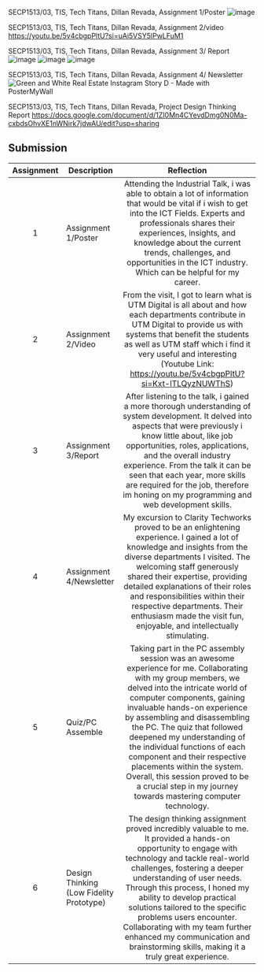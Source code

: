 
SECP1513/03, TIS, Tech Titans, Dillan Revada, Assignment 1/Poster ![image](https://github.com/miqbaltariq/SECP1513/assets/148675896/71108ac5-24e6-42e2-b8c1-91b3d537656d)

SECP1513/03, TIS, Tech Titans, Dillan Revada, Assignment 2/video https://youtu.be/5v4cbgpPltU?si=uAi5VSY5lPwLFuM1

SECP1513/03, TIS, Tech Titans, Dillan Revada, Assignment 3/ Report![image](https://github.com/miqbaltariq/SECP1513/assets/148675896/f3d656d1-1586-4a10-8935-b96a05e1a4b5)
![image](https://github.com/miqbaltariq/SECP1513/assets/148675896/51634c64-6628-4489-8380-3c6f96556f86)
![image](https://github.com/miqbaltariq/SECP1513/assets/148675896/6d908b7a-13d0-46a3-8f68-e1f6c272407a)

SECP1513/03, TIS, Tech Titans, Dillan Revada, Assignment 4/ Newsletter  ![Green and White Real Estate Instagram Story D - Made with PosterMyWall](https://github.com/miqbaltariq/SECP1513/assets/148675896/3a0b9c2f-5455-41a6-9b44-a5b765c48373)

SECP1513/03, TIS, Tech Titans, Dillan Revada, Project Design Thinking Report https://docs.google.com/document/d/1ZI0Mn4CYevdDmg0N0Ma-cxbdsOhvXE1nWNirk7jdwAU/edit?usp=sharing

## Submission
| Assignment | Description  | Reflection |
| :-----: |  ------ | :-----: | 
| 1 | Assignment 1/Poster | Attending the Industrial Talk, i was able to obtain a lot of information that would be vital if i wish to get into the ICT Fields. Experts and professionals shares their experiences, insights, and knowledge about the current trends, challenges, and opportunities in the ICT industry. Which can be helpful for my career. | 
| 2 | Assignment 2/Video |  From the visit, I got to learn what is UTM Digital is all about and how each departments contribute in UTM Digital to provide us with systems that benefit the students as well as UTM staff which i find it very useful and interesting (Youtube Link: https://youtu.be/5v4cbgpPltU?si=Kxt-lTLQyzNUWThS) | 
| 3 | Assignment 3/Report | After listening to the talk, i gained a more thorough understanding of system development. It delved into aspects that were previously i know little about, like job opportunities, roles, applications, and the overall industry experience. From the talk it can be seen that each year, more skills are required for the job, therefore im honing on my programming and web development skills. | 
| 4 | Assignment 4/Newsletter |  My excursion to Clarity Techworks proved to be an enlightening experience. I gained a lot of knowledge and insights from the diverse departments I visited. The welcoming staff generously shared their expertise, providing detailed explanations of their roles and responsibilities within their respective departments. Their enthusiasm made the visit fun, enjoyable, and intellectually stimulating. |
| 5 | Quiz/PC Assemble | Taking part in the PC assembly session was an awesome experience for me. Collaborating with my group members, we delved into the intricate world of computer components, gaining invaluable hands-on experience by assembling and disassembling the PC. The quiz that followed deepened my understanding of the individual functions of each component and their respective placements within the system. Overall, this session proved to be a crucial step in my journey towards mastering computer technology. |
| 6 | Design Thinking (Low Fidelity Prototype) | The design thinking assignment proved incredibly valuable to me. It provided a hands-on opportunity to engage with technology and tackle real-world challenges, fostering a deeper understanding of user needs. Through this process, I honed my ability to develop practical solutions tailored to the specific problems users encounter. Collaborating with my team further enhanced my communication and brainstorming skills, making it a truly great experience. |
